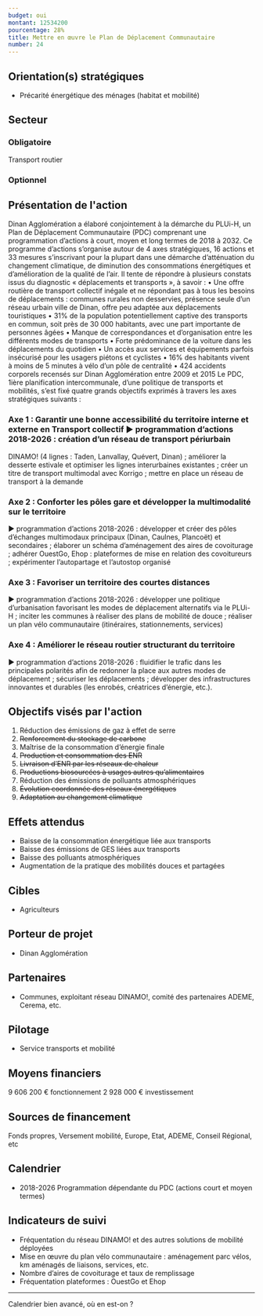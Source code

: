 ```yaml
---
budget: oui
montant: 12534200
pourcentage: 28%
title: Mettre en œuvre le Plan de Déplacement Communautaire
number: 24
---
```


## Orientation(s) stratégiques

- Précarité énergétique des ménages (habitat et mobilité)

## Secteur
### Obligatoire

Transport routier

### Optionnel



## Présentation de l'action

Dinan Agglomération a élaboré conjointement à la démarche du PLUi-H, un Plan de Déplacement Communautaire (PDC) comprenant une programmation d’actions à court, moyen et long termes de 2018 à 2032.
Ce programme d’actions s’organise autour de 4 axes stratégiques, 16 actions et 33 mesures s’inscrivant pour la plupart dans une démarche d’atténuation du changement climatique, de diminution des consommations énergétiques et d’amélioration de la qualité de l’air. Il tente de répondre à plusieurs constats issus du diagnostic « déplacements et transports »,
à savoir :
• Une offre routière de transport collectif inégale et ne répondant pas à tous les besoins de déplacements : communes rurales non desservies, présence seule d’un réseau urbain ville de Dinan, offre peu adaptée aux déplacements touristiques
• 31% de la population potentiellement captive des transports en commun, soit près de 30 000 habitants, avec une part importante de personnes âgées
• Manque de correspondances et d’organisation entre les différents modes de transports
• Forte prédominance de la voiture dans les déplacements du quotidien
• Un accès aux services et équipements parfois insécurisé pour les usagers piétons et
cyclistes
• 16% des habitants vivent à moins de 5 minutes à vélo d’un pôle de centralité
• 424 accidents corporels recensés sur Dinan Agglomération entre 2009 et 2015
Le PDC, 1ière planification intercommunale, d’une politique de transports et mobilités, s’est fixé quatre grands objectifs exprimés à travers les axes stratégiques suivants :
### Axe 1 : Garantir une bonne accessibilité du territoire interne et externe en Transport collectif ► programmation d’actions 2018-2026 : création d’un réseau de transport périurbain
DINAMO! (4 lignes : Taden, Lanvallay, Quévert, Dinan) ; améliorer la desserte estivale et optimiser les lignes interurbaines existantes ; créer un titre de transport multimodal avec Korrigo ; mettre en place un réseau de transport à la demande
### Axe 2 : Conforter les pôles gare et développer la multimodalité sur le territoire
► programmation d’actions 2018-2026 : développer et créer des pôles d’échanges multimodaux principaux (Dinan, Caulnes, Plancoët) et secondaires ; élaborer un schéma d’aménagement des aires de covoiturage ; adhérer OuestGo, Ehop : plateformes de mise en relation des covoitureurs ; expérimenter l’autopartage et l’autostop organisé
### Axe 3 : Favoriser un territoire des courtes distances
► programmation d’actions 2018-2026 : développer une politique d’urbanisation favorisant les modes de déplacement alternatifs via le PLUi-H ; inciter les communes à réaliser des plans de mobilité de douce ; réaliser un plan vélo communautaire (itinéraires, stationnements, services)
### Axe 4 : Améliorer le réseau routier structurant du territoire
► programmation d’actions 2018-2026 : fluidifier le trafic dans les principales polarités afin de redonner la place aux autres modes de déplacement ; sécuriser les déplacements ; développer des infrastructures innovantes et durables (les enrobés, créatrices d’énergie, etc.).

## Objectifs visés par l'action

1. Réduction des émissions de gaz à effet de serre
2. ~~Renforcement du stockage de carbone~~
3. Maîtrise de la consommation d’énergie finale
4. ~~Production et consommation des ENR~~
5. ~~Livraison d’ENR par les réseaux de chaleur~~
6. ~~Productions biosourcées à usages autres qu’alimentaires~~
7. Réduction des émissions de polluants atmosphériques
8. ~~Évolution coordonnée des réseaux énergétiques~~
9. ~~Adaptation au changement climatique~~

## Effets attendus

- Baisse de la consommation énergétique liée aux transports
- Baisse des émissions de GES liées aux transports
- Baisse des polluants atmosphériques
- Augmentation de la pratique des mobilités douces et partagées

## Cibles

- Agriculteurs

## Porteur de projet

- Dinan Agglomération

## Partenaires

- Communes, exploitant réseau DINAMO!, comité des partenaires ADEME, Cerema, etc.

## Pilotage

- Service transports et mobilité

## Moyens financiers

9 606 200 € fonctionnement
2 928 000 € investissement

## Sources de financement

Fonds propres, Versement mobilité, Europe, Etat, ADEME, Conseil Régional, etc

## Calendrier

- 2018-2026 Programmation dépendante du PDC (actions court et moyen termes)

## Indicateurs de suivi

- Fréquentation du réseau DINAMO! et des autres solutions de mobilité déployées
- Mise en œuvre du plan vélo communautaire : aménagement parc vélos, km aménagés de liaisons, services, etc.
- Nombre d’aires de covoiturage et taux de remplissage
- Fréquentation plateformes : OuestGo et Ehop

---
Calendrier bien avancé, où en est-on ?
